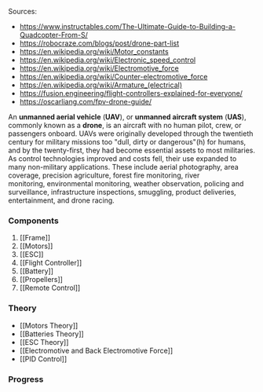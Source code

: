 Sources:
- https://www.instructables.com/The-Ultimate-Guide-to-Building-a-Quadcopter-From-S/
- https://robocraze.com/blogs/post/drone-part-list
- https://en.wikipedia.org/wiki/Motor_constants
- https://en.wikipedia.org/wiki/Electronic_speed_control
- https://en.wikipedia.org/wiki/Electromotive_force
- https://en.wikipedia.org/wiki/Counter-electromotive_force
- https://en.wikipedia.org/wiki/Armature_(electrical)
- https://fusion.engineering/flight-controllers-explained-for-everyone/
- https://oscarliang.com/fpv-drone-guide/

An **unmanned aerial vehicle** (**UAV**), or **unmanned aircraft system** (**UAS**), commonly known as a **drone**, is an aircraft with no human pilot, crew, or passengers onboard. UAVs were originally developed through the twentieth century for military missions too "dull, dirty or dangerous"(h) for humans, and by the twenty-first, they had become essential assets to most militaries. As control technologies improved and costs fell, their use expanded to many non-military applications. These include aerial photography, area coverage, precision agriculture, forest fire monitoring, river monitoring, environmental monitoring, weather observation, policing and surveillance, infrastructure inspections, smuggling, product deliveries, entertainment, and drone racing.

### Components
1) [[Frame]]
2) [[Motors]]
3) [[ESC]]
4) [[Flight Controller]]
5) [[Battery]]
6) [[Propellers]]
7) [[Remote Control]]
### Theory
- [[Motors Theory]]
- [[Batteries Theory]] 
- [[ESC Theory]] 
- [[Electromotive and Back Electromotive Force]] 
- [[PID Control]] 
### Progress
